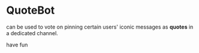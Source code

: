 # QuoteBot
can be used to vote on pinning certain users' iconic messages as **quotes** in a dedicated channel.

have fun
